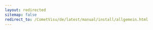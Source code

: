```yaml
---
layout: redirected
sitemap: false
redirect_to: /CometVisu/de/latest/manual/install/allgemein.html
---
```


